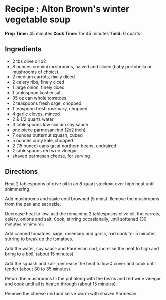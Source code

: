 # Recipe : Alton Brown's winter vegetable soup

**Prep Time:** 45 minutes
**Cook Time:** 1hr 45 minutes
**Yield:** 6 quarts

## Ingredients

- 2 tbs olive oil x2
- 8 ounces cremini mushrooms, halved and sliced (baby portobella or mushrooms of choice)
- 2 medium carrots, finely diced
- 2 celery ribs, finely diced
- 1 large onion, finely diced
- 1 tablespoon kosher salt
- 35 oz can whole tomatoes
- 2 teaspoons fresh sage, chopped
- 1 teaspoon fresh rosemary, chopped
- 4 garlic cloves, minced
- 2 & 1/2 quarts water
- 3 tablespoons low sodium soy sauce
- one piece parmesan rind (2x2 inch)
- 7 ounces butternut squash, cubed
- 5 ounces curly kale, chopped
- 2 (15 ounce) cans great northern beans, undrained
- 2 tablespoons red wine vinegar
- shaved parmesan cheese, for serving

## Directions

Heat 2 tablespoons of olive oil in an 8-quart stockpot over high heat until shimmering.

Add mushrooms and saute until browned (5 mins). Remove the mushrooms from the pan and set aside.

Decrease heat to low, add the remaining 2 tablespoons olive oil, the carrots, celery, onions and salt. Cook, stirring occasionally, until softened (30 minutes minimum).

Add canned tomatoes, sage, rosemary and garlic, and cook for 5 minutes, stirring to break up the tomatoes.

Add the water, soy sauce and Parmesan rind, increase the heat to high and bring to a boil, (about 15 minutes).

Add the squash and kale, decrease the heat to low & cover and cook until tender (about 30 to 35 minutes).

Return the mushrooms to the pot along with the beans and red wine vinegar and cook until all is heated through (about 15 minutes).

Remove the cheese rind and serve warm with shaved Parmesan.
